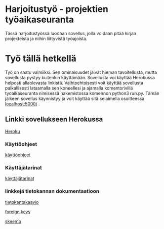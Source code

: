 # Harjoitustyö - projektien työaikaseuranta

Tässä harjoitustyössä luodaan sovellus, jolla voidaan pitää kirjaa projekteista ja niihin liittyvistä työajoista.

# Työ tällä hetkellä

Työ on saatu valmiiksi. Sen ominaisuudet jäivät hieman tavoitellusta, mutta sovellusta pystyy kuitenkin käyttämään. Sovellusta voi käyttää Herokussa helposti allaolevasta linkistä. Vaihtoehtoisesti voit 
käyttää sovellusta paikallisesti lataamalla sen koneellesi ja ajamalla komentorivillä tyoaikaseuranta nimisessä hakemistossa komennon python3 run.py. Tämän jälkeen sovellus käynnistyy ja voit käyttää 
sitä selaimella osoitteessa [localhost:5000/](localhost:5000/) . 
## Linkki sovellukseen Herokussa

[Heroku](https://tsoha-tyoaikaseuranta.herokuapp.com/)

### Käyttöohjeet 

[käyttöohjeet](https://github.com/karhuherra/nytsaisitoimia/blob/master/documentation/kayttoohjeet.md)

### Käyttäjätarinat
[käyttäjätarinat](https://github.com/karhuherra/nytsaisitoimia/blob/master/documentation/userstory)

### linkkejä tietokannan dokumentaatioon
[tietokantakaavio](https://github.com/karhuherra/nytsaisitoimia/blob/master/documentation/tietokantakaavio.png)

[foreign keys](https://github.com/karhuherra/nytsaisitoimia/blob/master/documentation/foreign%20keys.png)

[skeema](https://github.com/karhuherra/nytsaisitoimia/blob/master/documentation/skeema)

